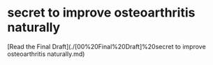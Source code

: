 # secret to improve osteoarthritis naturally

[Read the Final Draft](./[00%20Final%20Draft]%20secret to improve osteoarthritis naturally.md)
